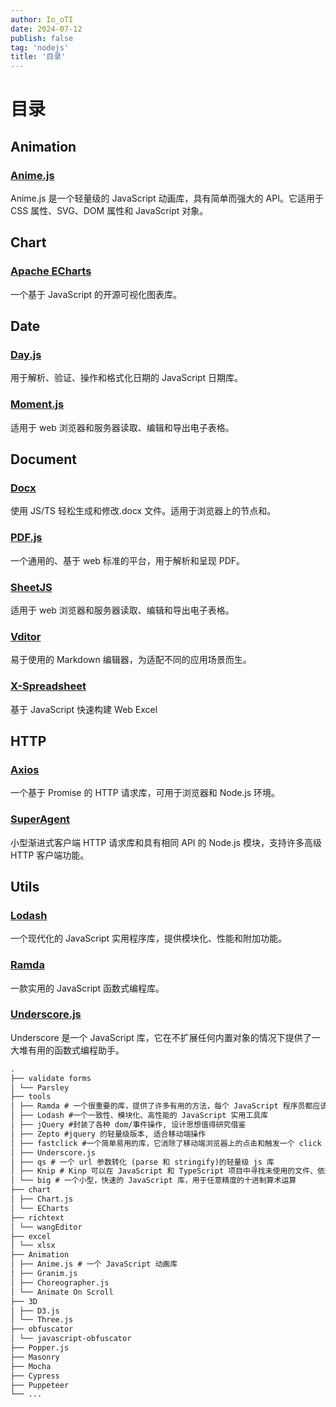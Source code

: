 ```yaml
---
author: Io_oTI
date: 2024-07-12
publish: false
tag: 'nodejs'
title: '目录'
---
```


# 目录

## Animation

### [Anime.js](./animation/animejs.md)

Anime.js 是一个轻量级的 JavaScript 动画库，具有简单而强大的 API。它适用于 CSS 属性、SVG、DOM 属性和 JavaScript 对象。

## Chart

### [Apache ECharts](./chart/apache-echarts.md)

一个基于 JavaScript 的开源可视化图表库。

## Date

### [Day.js](./date/day.md)

用于解析、验证、操作和格式化日期的 JavaScript 日期库。

### [Moment.js](./date/moment.md)

适用于 web 浏览器和服务器读取、编辑和导出电子表格。

## Document

### [Docx](./document/docx.md)

使用 JS/TS 轻松生成和修改.docx 文件。适用于浏览器上的节点和。

### [PDF.js](./document/pdfjs.md)

一个通用的、基于 web 标准的平台，用于解析和呈现 PDF。

### [SheetJS](./document/sheetjs.md)

适用于 web 浏览器和服务器读取、编辑和导出电子表格。

### [Vditor](./document/vditor.md)

易于使用的 Markdown 编辑器，为适配不同的应用场景而生。

### [X-Spreadsheet](./document/x-spreadsheet.md)

基于 JavaScript 快速构建 Web Excel

## HTTP

### [Axios](./http/axios.md)

一个基于 Promise 的 HTTP 请求库，可用于浏览器和 Node.js 环境。

### [SuperAgent](./http/superagent.md)

小型渐进式客户端 HTTP 请求库和具有相同 API 的 Node.js 模块，支持许多高级 HTTP 客户端功能。

## Utils

### [Lodash](./utils/lodash.md)

一个现代化的 JavaScript 实用程序库，提供模块化、性能和附加功能。

### [Ramda](./utils/ramda.md)

一款实用的 JavaScript 函数式编程库。

### [Underscore.js](./utils/underscorejs.md)

Underscore 是一个 JavaScript 库，它在不扩展任何内置对象的情况下提供了一大堆有用的函数式编程助手。

```markdown
.
├── validate forms
│ └── Parsley
├── tools
│ ├── Ramda # 一个很重要的库，提供了许多有用的方法，每个 JavaScript 程序员都应该掌握这个工具
│ ├── Lodash #一个一致性、模块化、高性能的 JavaScript 实用工具库
│ ├── jQuery #封装了各种 dom/事件操作, 设计思想值得研究借鉴
│ ├── Zepto #jquery 的轻量级版本, 适合移动端操作
│ ├── fastclick #一个简单易用的库，它消除了移动端浏览器上的点击和触发一个 click 事件之间的 300ms 的延迟。
│ ├── Underscore.js
│ ├── qs # 一个 url 参数转化 (parse 和 stringify)的轻量级 js 库
│ ├── Knip # Kinp 可以在 JavaScript 和 TypeScript 项目中寻找未使用的文件、依赖和导出，并移除掉
│ └── big # 一个小型，快速的 JavaScript 库，用于任意精度的十进制算术运算
├── chart
│ ├── Chart.js
│ └── ECharts
├── richtext
│ └── wangEditor
├── excel
│ └── xlsx
├── Animation
│ ├── Anime.js # 一个 JavaScript 动画库
│ ├── Granim.js
│ ├── Choreographer.js
│ └── Animate On Scroll
├── 3D
│ ├── D3.js
│ └── Three.js
├── obfuscator
│ └── javascript-obfuscator
├── Popper.js
├── Masonry
├── Mocha
├── Cypress
├── Puppeteer
└── ...
```
